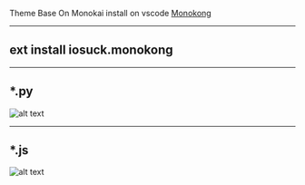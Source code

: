 Theme Base On Monokai
install on vscode
[Monokong](https://marketplace.visualstudio.com/items?itemName=iosuck.monokong)

-------------------------------
ext install iosuck.monokong
-------------------------------

-------------------------------
*.py
-------------------------------
![alt text](https://i.ibb.co/JmKZQ4T/s1.png)

-------------------------------
*.js
-------------------------------
![alt text](https://i.ibb.co/tZFntPF/s2.png)
